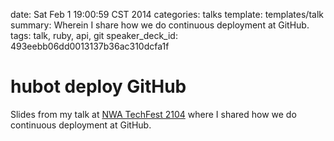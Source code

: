 date:  Sat Feb  1 19:00:59 CST 2014
categories: talks
template: templates/talk
summary: Wherein I share how we do continuous deployment at GitHub.
tags: talk, ruby, api, git
speaker_deck_id: 493eebb06dd0013137b36ac310dcfa1f

# hubot deploy GitHub

Slides from my talk at [NWA TechFest 2104][conf] where I shared how we do
continuous deployment at GitHub.

[conf]: http://nwatechfest.com/

